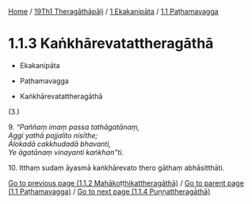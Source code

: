 
[Home](/) / [19Th1 Theragāthāpāḷi](../...md) / [1 Ekakanipāta](...md) / [1.1 Paṭhamavagga](../19Th1/1/1.1.md)

# 1.1.3 Kaṅkhārevatattheragāthā

* Ekakanipāta

* Paṭhamavagga

* Kaṅkhārevatattheragāthā

(3.)

9\. _“Paññaṃ imaṃ passa tathāgatānaṃ,_  
_Aggi yathā pajjalito nisīthe;_  
_Ālokadā cakkhudadā bhavanti,_  
_Ye āgatānaṃ vinayanti kaṅkhan”ti._  


10\. Itthaṃ sudaṃ āyasmā kaṅkhārevato thero gāthaṃ abhāsitthāti.

[Go to previous page (1.1.2 Mahākoṭṭhikattheragāthā)](1.1.2.md) / [Go to parent page (1.1 Paṭhamavagga)](../19Th1/1/1.1.md) / [Go to next page (1.1.4 Puṇṇattheragāthā)](1.1.4.md)


